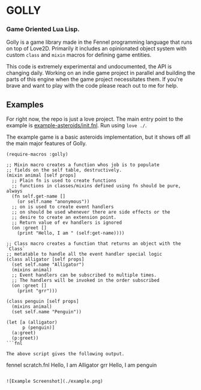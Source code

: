 # GOLLY

### Game Oriented Lua Lisp.

Golly is a game library made in the Fennel programming language that runs on top of Love2D. Primarily it includes an opinionated object system with custom `class` and `mixin` macros for defining game entities.

This code is extremely experimental and undocumented, the API is changing daily. Working on an indie game project in parallel and building the parts of this engine when the game project necessitates them. If you're brave and want to play with the code please reach out to me for help. 

## Examples

For right now, the repo is just a love project. The main entry point to the example is [example-asteroids/init.fnl](example-asteroids/init.fnl). Run using `love ./`.

The example game is a basic asteroids implementation, but it shows off all the main major features of Golly.

```fnl
(require-macros :golly)

;; Mixin macro creates a function whos job is to populate
;; fields on the self table, destructively.
(mixin animal [self props]
  ;; Plain fn is used to create functions
  ;; functions in classes/mixins defined using fn should be pure, always
  (fn self.get-name []
    (or self.name "anonymous"))
  ;; on is used to create event handlers 
  ;; on should be used whenever there are side effects or the 
  ;; desire to create an extension point.
  ;; Return value of ev handlers is ignored
  (on :greet []
    (print "Hello, I am " (self:get-name))))

;; Class macro creates a function that returns an object with the `Class`
;; metatable to handle all the event handler special logic
(class alligator [self props]
  (set self.name "Alligator")
  (mixins animal)
  ;; Event handlers can be subscribed to multiple times. 
  ;; The handlers will be invoked in the order subscribed
  (on :greet []
    (print "grr")))

(class penguin [self props]
  (mixins animal)
  (set self.name "Penguin"))

(let [a (alligator)
      p (penguin)]
  (a:greet)
  (p:greet))
```fnl

The above script gives the following output.

```
fennel scratch.fnl
Hello, I am     Alligator
grr
Hello, I am     penguin
```

![Example Screenshot](./example.png)

